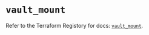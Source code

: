 # `vault_mount`

Refer to the Terraform Registory for docs: [`vault_mount`](https://registry.terraform.io/providers/hashicorp/vault/3.19.0/docs/resources/mount).
